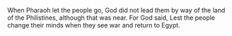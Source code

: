 When Pharaoh let the people go, God did not lead them by way of the land of the Philistines, although that was near. For God said, Lest the people change their minds when they see war and return to Egypt.
